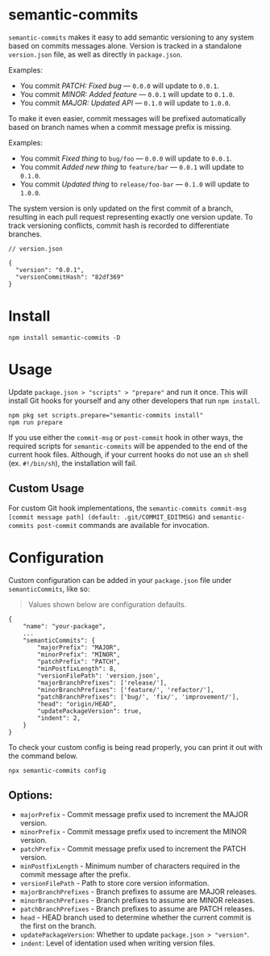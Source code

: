 # semantic-commits

`semantic-commits` makes it easy to add semantic versioning to any system based on commits messages alone. Version is tracked in a standalone `version.json` file, as well as directly in `package.json`.

Examples:
- You commit *PATCH: Fixed bug* — `0.0.0` will update to `0.0.1`.
- You commit *MINOR: Added feature* — `0.0.1` will update to `0.1.0`.
- You commit *MAJOR: Updated API* — `0.1.0` will update to `1.0.0`.

To make it even easier, commit messages will be prefixed automatically based on branch names when a commit message prefix is missing.

Examples:
- You commit *Fixed thing* to `bug/foo` — `0.0.0` will update to `0.0.1`.
- You commit *Added new thing* to `feature/bar` — `0.0.1` will update to `0.1.0`.
- You commit *Updated thing* to `release/foo-bar` — `0.1.0` will update to `1.0.0`.

The system version is only updated on the first commit of a branch, resulting in each pull request representing exactly one version update. To track versioning conflicts, commit hash is recorded to differentiate branches.

```
// version.json

{
  "version": "0.0.1",
  "versionCommitHash": "82df369"
}
```

# Install

```
npm install semantic-commits -D
```

# Usage
Update `package.json > "scripts" > "prepare"` and run it once. This will install Git hooks for yourself and any other developers that run `npm install`.
```
npm pkg set scripts.prepare="semantic-commits install"
npm run prepare
```

If you use either the `commit-msg` or `post-commit` hook in other ways, the required scripts for `semantic-commits` will be appended to the end of the current hook files. Although, if your current hooks do not use an `sh` shell (ex. `#!/bin/sh`), the installation will fail.

## Custom Usage

For custom Git hook implementations, the `semantic-commits commit-msg [commit message path] (default: .git/COMMIT_EDITMSG)` and `semantic-commits post-commit` commands are available for invocation.

# Configuration

Custom configuration can be added in your `package.json` file under `semanticCommits`, like so:

> Values shown below are configuration defaults.

```
{
    "name": "your-package",
    ...
    "semanticCommits": {
        "majorPrefix": "MAJOR",
        "minorPrefix": "MINOR",
        "patchPrefix": "PATCH",
        "minPostfixLength": 8,
        "versionFilePath": 'version.json',
        "majorBranchPrefixes": ['release/'],
        "minorBranchPrefixes": ['feature/', 'refactor/'],
        "patchBranchPrefixes": ['bug/', 'fix/', 'improvement/'],
        "head": "origin/HEAD",
        "updatePackageVersion": true,
        "indent": 2,
    }
}
```

To check your custom config is being read properly, you can print it out with the command below.
```
npx semantic-commits config
```

## Options:
- `majorPrefix` - Commit message prefix used to increment the MAJOR version.
- `minorPrefix` - Commit message prefix used to increment the MINOR version.
- `patchPrefix` - Commit message prefix used to increment the PATCH version.
- `minPostfixLength` - Minimum number of characters required in the commit message after the prefix.
- `versionFilePath` - Path to store core version information.
- `majorBranchPrefixes` - Branch prefixes to assume are MAJOR releases.
- `minorBranchPrefixes` - Branch prefixes to assume are MINOR releases.
- `patchBranchPrefixes` - Branch prefixes to assume are PATCH releases.
- `head` - HEAD branch used to determine whether the current commit is the first on the branch.
- `updatePackageVersion`: Whether to update `package.json > "version"`.
- `indent`: Level of identation used when writing version files.
